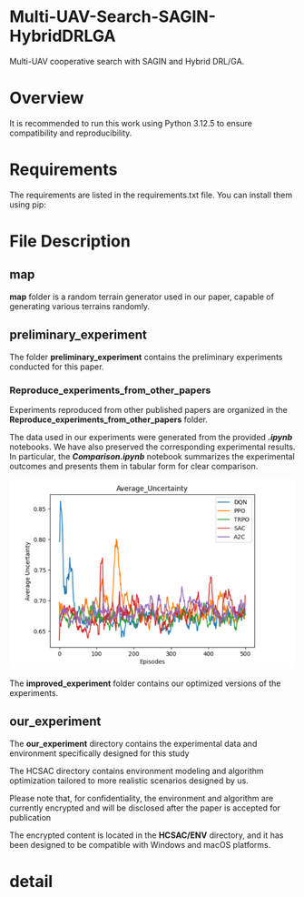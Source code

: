 # Multi-UAV-Search-SAGIN-HybridDRLGA
Multi-UAV cooperative search with SAGIN and Hybrid DRL/GA. 

# Overview

It is recommended to run this work using Python 3.12.5 to ensure compatibility and reproducibility.

# Requirements

The requirements are listed in the requirements.txt file. You can install them using pip:

# File Description

## map

**map** folder is a random terrain generator used in our paper, capable of generating various terrains randomly.

## preliminary_experiment

The folder **preliminary_experiment** contains the preliminary experiments conducted for this paper.

### Reproduce_experiments_from_other_papers 

Experiments reproduced from other published papers are organized in the **Reproduce_experiments_from_other_papers** folder.

The data used in our experiments were generated from the provided **_.ipynb_** notebooks. We have also preserved the corresponding experimental results. 
In particular, the **_Comparison.ipynb_** notebook summarizes the experimental outcomes and presents them in tabular form for clear comparison.

![img.png](img.png)

The **improved_experiment** folder contains our optimized versions of the experiments.

## our_experiment

The **our_experiment** directory contains the experimental data and environment specifically designed for this study

The HCSAC directory contains environment modeling and algorithm optimization tailored to more realistic scenarios designed by us.

Please note that, for confidentiality, the environment and algorithm are currently encrypted and will be disclosed after the paper is accepted for publication

The encrypted content is located in the **HCSAC/ENV** directory, and it has been designed to be compatible with Windows and macOS platforms.

# detail

